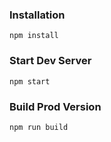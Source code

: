 ### Installation

```
npm install
```

### Start Dev Server

```
npm start
```

### Build Prod Version

```
npm run build
```

